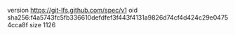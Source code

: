 version https://git-lfs.github.com/spec/v1
oid sha256:f4a5743fc5fb336610defdfef3f443f4131a9826d74cf4d424c29e04754cca8f
size 1126
